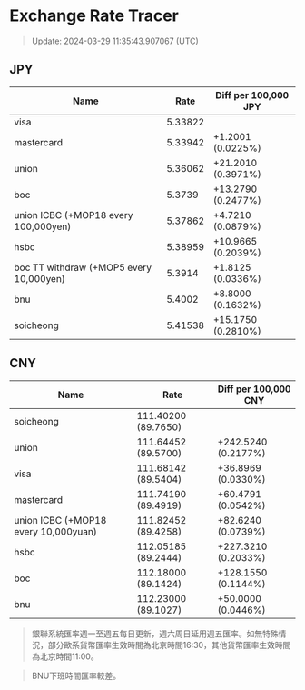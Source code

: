 # Exchange Rate Tracer

> Update: 2024-03-29 11:35:43.907067 (UTC)

## JPY

| Name                                    |    Rate | Diff per 100,000 JPY   |
|-----------------------------------------|---------|------------------------|
| visa                                    | 5.33822 |                        |
| mastercard                              | 5.33942 | +1.2001 (0.0225%)      |
| union                                   | 5.36062 | +21.2010 (0.3971%)     |
| boc                                     | 5.3739  | +13.2790 (0.2477%)     |
| union ICBC (+MOP18 every 100,000yen)    | 5.37862 | +4.7210 (0.0879%)      |
| hsbc                                    | 5.38959 | +10.9665 (0.2039%)     |
| boc TT withdraw (+MOP5 every 10,000yen) | 5.3914  | +1.8125 (0.0336%)      |
| bnu                                     | 5.4002  | +8.8000 (0.1632%)      |
| soicheong                               | 5.41538 | +15.1750 (0.2810%)     |

## CNY

| Name                                 | Rate                | Diff per 100,000 CNY   |
|--------------------------------------|---------------------|------------------------|
| soicheong                            | 111.40200	(89.7650) |                        |
| union                                | 111.64452	(89.5700) | +242.5240 (0.2177%)    |
| visa                                 | 111.68142	(89.5404) | +36.8969 (0.0330%)     |
| mastercard                           | 111.74190	(89.4919) | +60.4791 (0.0542%)     |
| union ICBC (+MOP18 every 10,000yuan) | 111.82452	(89.4258) | +82.6240 (0.0739%)     |
| hsbc                                 | 112.05185	(89.2444) | +227.3210 (0.2033%)    |
| boc                                  | 112.18000	(89.1424) | +128.1550 (0.1144%)    |
| bnu                                  | 112.23000	(89.1027) | +50.0000 (0.0446%)     |


> 銀聯系統匯率週一至週五每日更新，週六周日延用週五匯率。如無特殊情況，部分歐系貨幣匯率生效時間為北京時間16:30，其他貨幣匯率生效時間為北京時間11:00。

> BNU下班時間匯率較差。

